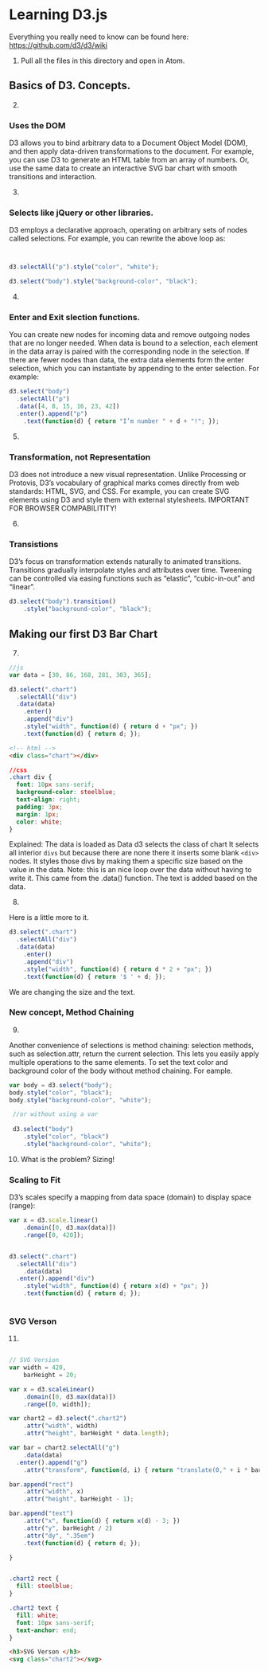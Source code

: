 # Learning D3.js #

Everything you really need to know can be found here: https://github.com/d3/d3/wiki


1. Pull all the files in this directory and open in Atom.

## Basics of D3. Concepts.

2. 
### Uses the DOM
D3 allows you to bind arbitrary data to a Document Object Model (DOM), and then apply data-driven transformations to the document. For example, you can use D3 to generate an HTML table from an array of numbers. Or, use the same data to create an interactive SVG bar chart with smooth transitions and interaction.

3. 
### Selects like jQuery or other libraries.
D3 employs a declarative approach, operating on arbitrary sets of nodes called selections. For example, you can rewrite the above loop as:

```JavaScript


d3.selectAll("p").style("color", "white");

d3.select("body").style("background-color", "black");
```
4. 
### Enter and Exit slection functions.
You can create new nodes for incoming data and remove outgoing nodes that are no longer needed.
When data is bound to a selection, each element in the data array is paired with the corresponding node in the selection. If there are fewer nodes than data, the extra data elements form the enter selection, which you can instantiate by appending to the enter selection. For example:

```JavaScript
d3.select("body")
  .selectAll("p")
  .data([4, 8, 15, 16, 23, 42])
  .enter().append("p")
    .text(function(d) { return "I’m number " + d + "!"; });
```

5.
### Transformation, not Representation
D3 does not introduce a new visual representation. Unlike Processing or Protovis, D3’s vocabulary of graphical marks comes directly from web standards: HTML, SVG, and CSS. For example, you can create SVG elements using D3 and style them with external stylesheets. IMPORTANT FOR BROWSER COMPABILITITY!

6.
### Transistions
D3’s focus on transformation extends naturally to animated transitions. Transitions gradually interpolate styles and attributes over time. Tweening can be controlled via easing functions such as “elastic”, “cubic-in-out” and “linear”.

```JavaScript
d3.select("body").transition()
    .style("background-color", "black");

```

## Making our first D3 Bar Chart
7.
```JavaScript
//js
var data = [30, 86, 168, 281, 303, 365];

d3.select(".chart")
  .selectAll("div")
  .data(data)
    .enter()
    .append("div")
    .style("width", function(d) { return d + "px"; })
    .text(function(d) { return d; });
```

```html
<!-- html -->
<div class="chart"></div>
```

```css
//css
.chart div {
  font: 10px sans-serif;
  background-color: steelblue;
  text-align: right;
  padding: 3px;
  margin: 1px;
  color: white;
}
```
Explained: The data is loaded as Data
d3 selects the class of chart
It selects all interior ```divs``` but because there are none there it inserts some blank ```<div>``` nodes.
It styles those divs by making them a specific size based on the value in the data.
Note: this is an nice loop over the data without having to write it. This came from the .data() function.
The text is added based on the data.

8.
Here is a little more to it.

```JavaScript
d3.select(".chart")
  .selectAll("div")
  .data(data)
    .enter()
    .append("div")
    .style("width", function(d) { return d * 2 + "px"; })
    .text(function(d) { return '$ ' + d; });

```
We are changing the size and the text. 

### New concept, Method Chaining
9.
Another convenience of selections is method chaining: selection methods, such as selection.attr, return the current selection. This lets you easily apply multiple operations to the same elements. To set the text color and background color of the body without method chaining. For eample. 
``` JavaScript
var body = d3.select("body");
body.style("color", "black");
body.style("background-color", "white");

 //or without using a var
 
 d3.select("body")
    .style("color", "black")
    .style("background-color", "white");
```

10. What is the problem? Sizing!
### Scaling to Fit
D3’s scales specify a mapping from data space (domain) to display space (range):

```JavaScript
var x = d3.scale.linear()
    .domain([0, d3.max(data)])
    .range([0, 420]);


d3.select(".chart")
  .selectAll("div")
    .data(data)
  .enter().append("div")
    .style("width", function(d) { return x(d) + "px"; })
    .text(function(d) { return d; });
    
```

### SVG Verson
11.
```JavaScript

// SVG Version
var width = 420,
    barHeight = 20;

var x = d3.scaleLinear()
    .domain([0, d3.max(data)])
    .range([0, width]);

var chart2 = d3.select(".chart2")
    .attr("width", width)
    .attr("height", barHeight * data.length);

var bar = chart2.selectAll("g")
    .data(data)
  .enter().append("g")
    .attr("transform", function(d, i) { return "translate(0," + i * barHeight + ")"; });

bar.append("rect")
    .attr("width", x)
    .attr("height", barHeight - 1);

bar.append("text")
    .attr("x", function(d) { return x(d) - 3; })
    .attr("y", barHeight / 2)
    .attr("dy", ".35em")
    .text(function(d) { return d; });

}
```


```css 

.chart2 rect {
  fill: steelblue; 
}

.chart2 text {
  fill: white;
  font: 10px sans-serif;
  text-anchor: end;
}


```

```html
<h3>SVG Verson </h3>
<svg class="chart2"></svg>

```
